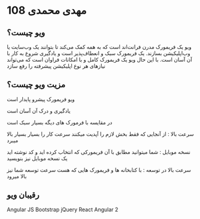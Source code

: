 # مهدی محمدی 108

## ویو چیست؟

ویو یک فریمورک مدرن فرانت‌اند است که به همه کمک می‌کند تا بتوانند یک وب‌سایت یا وب‌اپلیکیشن بسازند. یک فریمورک سبک و انعطاف‌پذیر است و یادگیری شروع به کار با آن آسان است. با این حال ویو یک فریمورک کامل و با امکانات فراوان است که می‌تواند نیازهای هر نوع اپلیکیشن پیشرفته را رفع سازد 

## مزیت ویو چیست؟

ویو فریمورک پیشرو پایدار است 

یادگیری و درک آن آسان است

در مقایسه با فرمورک های دیگه بسیار سبک است

سرعت بالا : از آنجایی که فقط بخش لازم را آپدیت میکنند سرعت کار را بسیار بسیار بالا میبرد

نسخه موبایل : شما میتوانید مطابق با آن فریمورکی که انتخاب کرده اید و کد نوشته اید یک نسخه موبایل نیز بنویسید

سرعت بالا در توسعه : با کتابخانه ها و فریمورک هایی که هست سرعت توسعه شما نیز بالا میرود

## رقیبان ویو

 Angular JS
 Bootstrap
 jQuery
 React 
 Angular 2